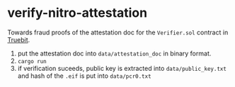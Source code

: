 # verify-nitro-attestation
Towards fraud proofs of the attestation doc for the `Verifier.sol` contract in [Truebit](https://truebit.io). 

1) put the attestation doc into `data/attestation_doc` in binary format. 
2) `cargo run`
3) if verification suceeds, public key is extracted into `data/public_key.txt` and hash of the `.eif` is put into `data/pcr0.txt`
